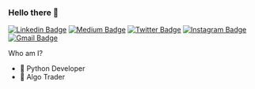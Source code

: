 ### Hello there 👋
[![Linkedin Badge](https://img.shields.io/badge/-vinaykachare-blue?style=flat&logo=Linkedin&logoColor=white&link=https://www.linkedin.com/in/vinaykachare/)](https://www.linkedin.com/in/vinaykachare/)
[![Medium Badge](https://img.shields.io/badge/-vinaykachare-000000?style=flat&labelColor=000000&logo=Medium&link=https://medium.com/@vinaykachare)](https://medium.com/@vinaykachare)
[![Twitter Badge](https://img.shields.io/badge/-KachareVinay-1ca0f1?style=flat&labelColor=1ca0f1&logo=twitter&logoColor=white&link=https://twitter.com/KachareVinay)](https://twitter.com/KachareVinay)
[![Instagram Badge](https://img.shields.io/badge/-vinaykachare-purple?style=flat&logo=instagram&logoColor=white&link=https://instagram.com/vinaykachare/)](https://instagram.com/vinaykachare)
[![Gmail Badge](https://img.shields.io/badge/-vinaykachare-c14438?style=flat&logo=Gmail&logoColor=white&link=mailto:vinaykachare@gmail.com)](mailto:vinaykachare@gmail.com)

Who am I? 
- :snake: Python Developer
- :fox_face: Algo Trader
<!--
**vinaykachare/vinaykachare** is a ✨ _special_ ✨ repository because its `README.md` (this file) appears on your GitHub profile.

Here are some ideas to get you started:

- 🔭 I’m currently working on ...
- 🌱 I’m currently learning ...
- 👯 I’m looking to collaborate on ...
- 🤔 I’m looking for help with ...
- 💬 Ask me about ...
- 📫 How to reach me: ...
- 😄 Pronouns: ...
- ⚡ Fun fact: ...
-->
